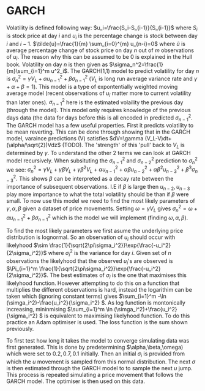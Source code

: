 # GARCH

Volatility is defined following way: $u_i=\frac{S_i-S_{i-1}}{S_{i-1}}$ where $S_i$ is stock price at day $i$ and $u_i$ is the percentage change is stock between day $i$ and $i-1$. $\tilde{u}=\frac{1}{m} \sum_{i=0}^{m} u_{n-i}=0$ where $\tilde{u}$ is average percentage change of stock price on day $n$ out of $m$ observations of $u_i$. The reason why this can be assumed to be 0 is explained in the Hull book. Volatility on day $n$ is then given as $\sigma_n^2=\frac{1}{m}\sum_{i=1}^m u^2_i$. The GARCH(1,1) model to predict volatility for day $n$ is $\sigma_n^2=\gamma V_L+\alpha u_{n-1}^2+\beta \sigma_{n-1}^2$ ($V_L$ is long run average variance rate and $\gamma+\alpha+\beta=1$). This model is a type of expontentially weighted moving average model (recent observations of $u_i$ matter more to current volatility than later ones). $\sigma_{n-1}^2$ here is the estimated volaility the previous day (through the model). This model only requires knowledge of the previous days data (the data for days before this is all encoded in predicted $\sigma_{n-1}^2$. The GARCH model has a few useful properties. First it predicts volatility to be mean reverting. This can be done through showing that in the GARCH model, varaince predictions (V) satisfies $dV=\gamma (V_L-V)dt+(\alpha/\sqrt{2})Vdz$ (TODO). The 'strength' of this 'pull' back to $V_L$ is determined by $\gamma$. To understand the other 2 terms we can look at GARCH model recursively. When subsituting the $\sigma_{n-1}^2$ and $\sigma_{n-2}^2$ prediction to $\sigma_n^2$ we see: $\sigma_n^2=\gamma V_L+\gamma\beta V_L+\gamma \beta^2 V_L+\alpha u_{n-1}^2+\alpha \beta u_{n-2}^2+\alpha \beta^2u_{n-3}^2+\beta^3\sigma_{n-3}^2$. This shows $\beta$ can be interpreted as a decay rate between the importance of subsequent observations. I.E if $\beta$ is large then $u_{n-2},u_{n-3}$ play more importance to what the total volatility should be than if $\beta$ were small. To now use this model we need to find the most likely parameters of $\gamma,\alpha,\beta$ given a dataset of price movements. Setting $\omega=\gamma V_L$ gives $\sigma_n^2=\omega+\alpha u_{n-1}^2+\beta \sigma_{n-1}^2$ which is the model we will implement (finding $\omega,\alpha,\beta$).

To find the most likely parameters we first asume the underlying price distribution is lognormal. So an observation of $u_i$ should occur with likelyhood $\sim \frac{1}{\sqrt{2\pi\sigma_i^2}}\exp{\frac{-u_i^2}{2\sigma_i^2}}$ where $\sigma_i^2$ is the variance for day $i$. Given set of $n$ observations the likelyhood that the observed $u_i$'s are observed is $\Pi_{i=1}^m \frac{1}{\sqrt{2\pi\sigma_i^2}}\exp{\frac{-u_i^2}{2\sigma_i^2}}$. The best estimates of $\sigma_i$ is the one that maximises this likelyhood function. However attempting to do this on a function that multiplies the different observations is hard, instead the logarithim can be taken which (ignoring constant terms) gives $\sum_{i=1}^m -\ln (\simga_i^2)-\frac{u_i^2}{\sigma_i^2} $. As log function is montonically increasing, mininmising $\sum_{i=1}^m \ln (\simga_i^2)+\frac{u_i^2}{\sigma_i^2} $ is equivalent to maximising likelyhood function. To do this practice an Adam optimiser is used. The loss function is the sum shown previously. 

To first test how long it takes the model to converge simulating data was first generated. This is done by predetermining $\alpha,\beta,\omega) which were set to $0.2,0.7,0.1$ initially. Then an initial $\sigma_i$ is provided from which the $u$ movement is sampled from this normal distribution. The next $\sigma$ is then estimated through the GARCH model to to sample the next $u$ jump. This process is repeated simulating a price movement that follows the GARCH model. The optimiser is then used on this data.

